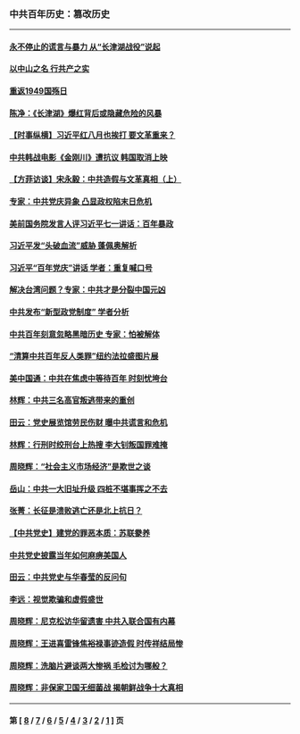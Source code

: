 ### 中共百年历史：篡改历史
---
#### [永不停止的谎言与暴力 从“长津湖战役”说起](../../pages/nf1176115/n13494094.md?06240430) 
#### [以中山之名 行共产之实](../../pages/nf1176115/n13346437.md?06240430) 
#### [重返1949国殇日](../../pages/nf1176115/n13346372.md?06240430) 
#### [陈净：《长津湖》爆红背后或隐藏危险的风暴](../../pages/nf1176115/n13314364.md?06240430) 
#### [【时事纵横】习近平红八月也挨打 要文革重来？](../../pages/nf1176115/n13231393.md?06240430) 
#### [中共韩战电影《金刚川》遭抗议 韩国取消上映](../../pages/nf1176115/n13219114.md?06240430) 
#### [【方菲访谈】宋永毅：中共造假与文革真相（上）](../../pages/nf1176115/n13200760.md?06240430) 
#### [专家：中共党庆异象 凸显政权陷末日危机](../../pages/nf1176115/n13067084.md?06240430) 
#### [美前国务院发言人评习近平七一讲话：百年暴政](../../pages/nf1176115/n13066986.md?06240430) 
#### [习近平发“头破血流”威胁 蓬佩奥解析](../../pages/nf1176115/n13063604.md?06240430) 
#### [习近平“百年党庆”讲话 学者：重复喊口号](../../pages/nf1176115/n13061411.md?06240430) 
#### [解决台湾问题？专家：中共才是分裂中国元凶](../../pages/nf1176115/n13060811.md?06240430) 
#### [中共发布“新型政党制度” 学者分析](../../pages/nf1176115/n13056354.md?06240430) 
#### [中共百年刻意忽略黑暗历史 专家：怕被解体](../../pages/nf1176115/n13056056.md?06240430) 
#### [“清算中共百年反人类罪”纽约法拉盛图片展](../../pages/nf1176115/n13052220.md?06240430) 
#### [美中国通：中共在焦虑中等待百年 时刻忧垮台](../../pages/nf1176115/n13048820.md?06240430) 
#### [林辉：中共三名高官叛逃带来的重创](../../pages/nf1176115/n13035206.md?06240430) 
#### [田云：党史展览馆劳民伤财 曝中共谎言和危机](../../pages/nf1176115/n13033900.md?06240430) 
#### [林辉：行刑时绞刑台上热搜 李大钊叛国罪难掩](../../pages/nf1176115/n13031965.md?06240430) 
#### [周晓辉：“社会主义市场经济”是欺世之谈](../../pages/nf1176115/n13024090.md?06240430) 
#### [岳山：中共一大旧址升级 四桩不堪事挥之不去](../../pages/nf1176115/n13021697.md?06240430) 
#### [张菁：长征是溃败逃亡还是北上抗日？](../../pages/nf1176115/n13020585.md?06240430) 
#### [【中共党史】建党的罪恶本质：苏联豢养](../../pages/nf1176115/n13011888.md?06240430) 
#### [中共党史披露当年如何麻痹美国人](../../pages/nf1176115/n12966400.md?06240430) 
#### [田云：中共党史与华春莹的反问句](../../pages/nf1176115/n12765178.md?06240430) 
#### [李远：视觉欺骗和虚假盛世](../../pages/nf1176115/n12993376.md?06240430) 
#### [周晓辉：尼克松访华留遗害 中共入联合国有内幕](../../pages/nf1176115/n12991422.md?06240430) 
#### [周晓辉：王进喜雷锋焦裕禄事迹造假 时传祥结局惨](../../pages/nf1176115/n12985497.md?06240430) 
#### [周晓辉：洗脑片避谈两大惨祸 毛检讨为哪般？](../../pages/nf1176115/n12971285.md?06240430) 
#### [周晓辉：非保家卫国无细菌战 揭朝鲜战争十大真相](../../pages/nf1176115/n12954161.md?06240430) 

---
#### 第 [ [8](./8.md?06240430) / [7](./7.md?06240430) / [6](./6.md?06240430) / [5](./5.md?06240430) / [4](./4.md?06240430) / [3](./3.md?06240430) / [2](./2.md?06240430) / [1](./1.md?06240430) ] 页
